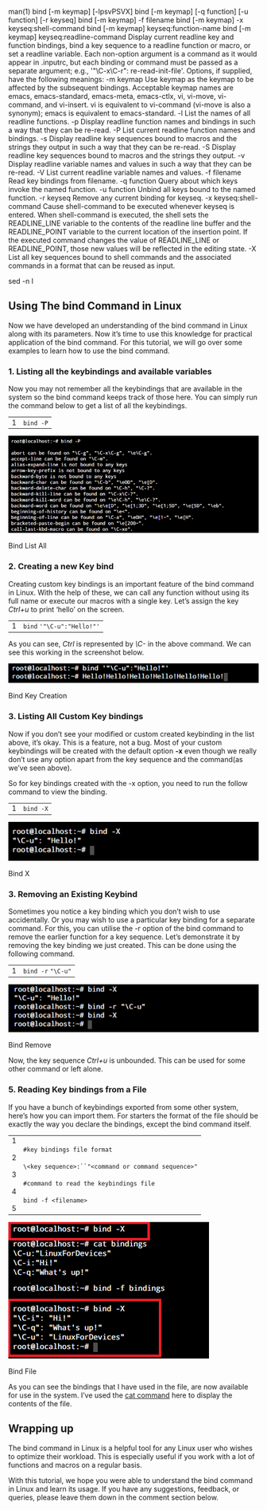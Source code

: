 man\(1\)
bind [-m keymap] [-lpsvPSVX]
       bind [-m keymap] [-q function] [-u function] [-r keyseq]
       bind [-m keymap] -f filename
       bind [-m keymap] -x keyseq:shell-command
       bind [-m keymap] keyseq:function-name
       bind [-m keymap] keyseq:readline-command
              Display current readline key and function  bindings,  bind  a  key  sequence  to  a
              readline  function  or macro, or set a readline variable.  Each non-option argument
              is a command as it would appear in .inputrc, but each binding or  command  must  be
              passed  as a separate argument; e.g., '"\C-x\C-r": re-read-init-file'.  Options, if
              supplied, have the following meanings:
              -m keymap
                     Use keymap as  the  keymap  to  be  affected  by  the  subsequent  bindings.
                     Acceptable  keymap  names are emacs, emacs-standard, emacs-meta, emacs-ctlx,
                     vi, vi-move, vi-command, and vi-insert.   vi  is  equivalent  to  vi-command
                     (vi-move is also a synonym); emacs is equivalent to emacs-standard.
              -l     List the names of all readline functions.
              -p     Display  readline function names and bindings in such a way that they can be
                     re-read.
              -P     List current readline function names and bindings.
              -s     Display readline key sequences bound to macros and the strings  they  output
                     in such a way that they can be re-read.
              -S     Display readline key sequences bound to macros and the strings they output.
              -v     Display  readline  variable  names and values in such a way that they can be
                     re-read.
              -V     List current readline variable names and values.
              -f filename
                     Read key bindings from filename.
              -q function
                     Query about which keys invoke the named function.
              -u function
                     Unbind all keys bound to the named function.
              -r keyseq
                     Remove any current binding for keyseq.
              -x keyseq:shell-command
                     Cause shell-command  to  be  executed  whenever  keyseq  is  entered.   When
                     shell-command  is executed, the shell sets the READLINE_LINE variable to the
                     contents of the readline line buffer and the READLINE_POINT variable to  the
                     current  location  of  the insertion point.  If the executed command changes
                     the value of READLINE_LINE or  READLINE_POINT,  those  new  values  will  be
                     reflected in the editing state.
              -X     List  all  key sequences bound to shell commands and the associated commands
                     in a format that can be reused as input.

sed -n l

## Using The bind Command in Linux

Now we have developed an understanding of the bind command in Linux along with its parameters. Now it’s time to use this knowledge for practical application of the bind command. For this tutorial, we will go over some examples to learn how to use the bind command.

### 1. Listing all the keybindings and available variables

Now you may not remember all the keybindings that are available in the system so the bind command keeps track of those here. You can simply run the command below to get a list of all the keybindings.

|   |   |
|---|---|
|1|`bind -P`|

![Bind List All](bind_images/bind-list-all.png)

Bind List All

### 2. Creating a new Key bind

Creating custom key bindings is an important feature of the bind command in Linux. With the help of these, we can call any function without using its full name or execute our macros with a single key. Let’s assign the key _Ctrl+u_ to print ‘hello’ on the screen.

|   |   |
|---|---|
|1|`bind` `'"\C-u":"Hello!"'`|

As you can see, _Ctrl_ is represented by _\C-_ in the above command. We can see this working in the screenshot below.

![Bind Key Creation](bind_images/bind-key-creation.png)

Bind Key Creation

### 3. Listing All Custom Key bindings

Now if you don’t see your modified or custom created keybinding in the list above, it’s okay. This is a feature, not a bug. Most of your custom keybindings will be created with the default option **-x** even though we really don’t use any option apart from the key sequence and the command(as we’ve seen above).

So for key bindings created with the -x option, you need to run the follow command to view the binding.

|   |   |
|---|---|
|1|`bind -X`|

![Bind X](bind_images/bind-x.png)

Bind X

### 3. Removing an Existing Keybind

Sometimes you notice a key binding which you don’t wish to use accidentally. Or you may wish to use a particular key binding for a separate command. For this, you can utilise the -r option of the bind command to remove the earlier function for a key sequence. Let’s demonstrate it by removing the key binding we just created. This can be done using the following command.

|   |   |
|---|---|
|1|`bind -r` `"\C-u"`|

![Bind Remove](bind_images/bind-remove.png)

Bind Remove

Now, the key sequence _Ctrl+u_ is unbounded. This can be used for some other command or left alone.

### 5. Reading Key bindings from a File

If you have a bunch of keybindings exported from some other system, here’s how you can import them. For starters the format of the file should be exactly the way you declare the bindings, except the bind command itself.

|                                       |                                                                                                                                                                   |
| ------------------------------------- | ----------------------------------------------------------------------------------------------------------------------------------------------------------------- |
| 1<br><br>2<br><br>3<br><br>4<br><br>5 | `#key bindings file format`<br><br>`\<key sequence>:``"<command or command sequence>"`<br><br>`#command to read the keybindings file`<br><br>`bind -f <filename>` |

![Bind File](bind_images/bind-file.png)

Bind File

As you can see the bindings that I have used in the file, are now available for use in the system. I’ve used the [cat command](https://www.linuxfordevices.com/tutorials/linux/cat-more-command-in-linux) here to display the contents of the file.

## Wrapping up

The bind command in Linux is a helpful tool for any Linux user who wishes to optimize their workload. This is especially useful if you work with a lot of functions and macros on a regular basis.

With this tutorial, we hope you were able to understand the bind command in Linux and learn its usage. If you have any suggestions, feedback, or queries, please leave them down in the comment section below.
